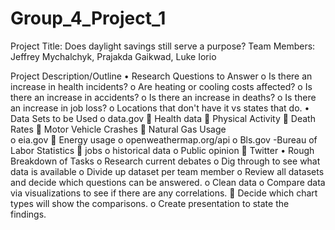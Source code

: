 # Group_4_Project_1
Project Title: Does daylight savings still serve a purpose?
Team Members: Jeffrey Mychalchyk, Prajakda Gaikwad, Luke Iorio

Project Description/Outline
•	Research Questions to Answer
  o	Is there an increase in health incidents?
  o	Are heating or cooling costs affected?
  o	Is there an increase in accidents?
  o	Is there an increase in deaths?
  o	Is there an increase in job loss?
  o	Locations that don't have it vs states that do.
•	Data Sets to be Used
  o	data.gov
    	Health data
    	Physical Activity
    	Death Rates
    	Motor Vehicle Crashes
    	Natural Gas Usage	
  o	eia.gov
    	Energy usage
  o	openweathermap.org/api
  o	Bls.gov -Bureau of Labor Statistics
    	jobs
  o	historical data
  o	Public opinion
    	Twitter
•	Rough Breakdown of Tasks
  o	Research current debates
  o	Dig through to see what data is available
  o	Divide up dataset per team member
  o	Review all datasets and decide which questions can be answered.
  o	Clean data
  o	Compare data via visualizations to see if there are any correlations.
    	Decide which chart types will show the comparisons.
  o	Create presentation to state the findings.
